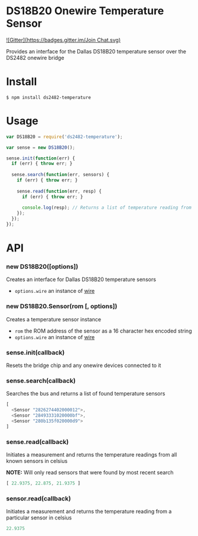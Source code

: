 # DS18B20 Onewire Temperature Sensor

[![Gitter](https://badges.gitter.im/Join Chat.svg)](https://gitter.im/ianmetcalf/node-ds2482?utm_source=badge&utm_medium=badge&utm_campaign=pr-badge&utm_content=badge)

Provides an interface for the Dallas DS18B20 temperature sensor over the DS2482 onewire bridge

# Install

```
$ npm install ds2482-temperature
```

# Usage

```js
var DS18B20 = require('ds2482-temperature');

var sense = new DS18B20();

sense.init(function(err) {
  if (err) { throw err; }
  
  sense.search(function(err, sensors) {
    if (err) { throw err; }
    
    sense.read(function(err, resp) {
      if (err) { throw err; }
      
      console.log(resp); // Returns a list of temperature reading from all found sensors
    });
  });
});
```

# API

### new DS18B20([options])
Creates an interface for Dallas DS18B20 temperature sensors

- `options.wire` an instance of [wire](https://github.com/ianmetcalf/node-ds2482)

### new DS18B20.Sensor(rom [, options])
Creates a temperature sensor instance

- `rom` the ROM address of the sensor as a 16 character hex encoded string
- `options.wire` an instance of [wire](https://github.com/ianmetcalf/node-ds2482)

### sense.init(callback)
Resets the bridge chip and any onewire devices connected to it

### sense.search(callback)
Searches the bus and returns a list of found temperature sensors

```js
[
  <Sensor "2826274402000012">,
  <Sensor "28493331020000bf">,
  <Sensor "280b135f020000d9">
]
```

### sense.read(callback)
Initiates a measurement and returns the temperature readings from all known sensors in celsius

__NOTE:__ Will only read sensors that were found by most recent search

```js
[ 22.9375, 22.875, 21.9375 ]
```

### sensor.read(callback)
Initiates a measurement and returns the temperature reading from a particular sensor in celsius

```js
22.9375
```
